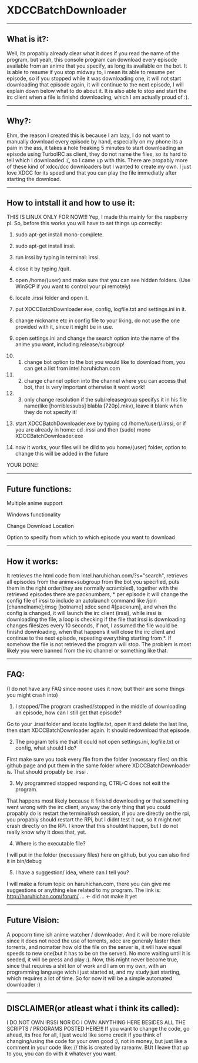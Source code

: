 XDCCBatchDownloader
===================

____________________________________________________________________________________________________
What is it?:
-------------------

Well, its propably already clear what it does if you read the name of the program, but yeah, this console program
can download every episode available from an anime that you specify, as long its available on the bot. It is able to resume if you stop midway to, i mean its able to resume per episode, so if you stopped while it was downloading one, it will not start downloading that episode again, it will continue to the next episode, I will explain down below what to do about it. It is also able to stop and start the irc client when a file is finishd downloading, which I am actually proud of :).

____________________________________________________________________________________________________
Why?:
-------------------

Ehm, the reason I created this is because I am lazy, I do not want to manually download every episode by hand, especially on my phone its a pain in the ass, it takes a hole freaking 5 minutes to start downloading an episode using TurboIRC as client, they do not name the files, so its hard to tell which I downloaded :(, so I came up with this. There are propably more of these kind of xdcc/dcc downloaders but I wanted to create my own. I just love XDCC for its speed and that you can play the file immediatly after starting the download.


____________________________________________________________________________________________________
How to intstall it and how to use it:
-------------------
THIS IS LINUX ONLY FOR NOW!!!
Yep, I made this mainly for the raspberry pi.
So, before this works you will have to set things up correctly:

1. sudo apt-get install mono-complete.

2. sudo apt-get install irssi.

3. run irssi by typing in terminal: irssi.

4. close it by typing /quit.

5. open /home/(user) and make sure that you can see hidden folders. (Use WinSCP if you want to control your pi remotely)

6. locate .irssi folder and open it.

7. put XDCCBatchDownloader.exe, config, logfile.txt and settings.ini in it.

8. change nickname etc in config file to your liking, do not use the one provided with it, since it might be in use.

9. open settings.ini and change the search option into the name of the anime you want, including release/subgroup!

9. 1. change bot option to the bot you would like to download from, you can get a list from intel.haruhichan.com

9. 2. change channel option into the channel where you can access that bot, that is very important otherwise it wont work!

9. 3. only change resolution if the sub/releasegroup specifys it in his file name(like [horriblessubs] blabla [720p].mkv), 
   leave it blank when they do not specify it!

10. start XDCCBatchDownloader.exe by typing cd /home/(user)/.irssi, or if you are already in home: cd .irssi 
and then (sudo) mono XDCCBatchDownloader.exe

11. now it works, your files will be dlld to you home/(user) folder, option to change this will be added in the future

YOUR DONE!

____________________________________________________________________________________________________
Future functions:
-------------------
Multiple anime support

Windows functionality

Change Download Location 

Option to specify from which to which episode you want to download

____________________________________________________________________________________________________
How it works:
------------------
It retrieves the html code from intel.haruhichan.com/?s="search", retrieves all episodes from the anime+subgroup 
from the bot you specified, puts them in the right order(they are normally scrambled), together with the retrieved episodes there are packnumbers, * per episode it will change the config file of irssi to include an autolaunch command like /join [channelname];/msg [botname] xdcc send #[packnum], and when the config is changed, it will launch the irc client (irssi), while irssi is downloading the file, a loop is checking if the file that irssi is downloading changes filesizes every 10 seconds, if not, I assumed the file would be finishd downloading, when that happens it will close the irc client and continue to the next episode, repeating everything starting from *. If somehow the file is not retrieved the program will stop. The problem is most likely you were banned from the irc channel or something like that.

____________________________________________________________________________________________________
FAQ:
------------------
(I do not have any FAQ since noone uses it now, but their are some things you might crash into)

1. I stopped/The program crashed/stopped in the middle of downloading an episode, how can I still get that episode?

Go to your .irssi folder and locate logfile.txt, open it and delete the last line, then start XDCCBatchDownloader     again. It should redownload that episode.

2. The program tells me that it could not open settings.ini, logfile.txt or config, what should I do?

First make sure you took every file from the folder (necessary files) on this github page and put them in the same
folder where XDCCBatchDownloader is. That should propably be .irssi .

3. My programmed stopped responding, CTRL-C does not exit the program. 

That happens most likely because it finishd downloading or that something went wrong with the irc client, anyway
the only thing that you could propably do is restart the terminal/ssh session, if you are directly on the rpi, you 
propably should restart the RPi, but I didnt test it out, so it might not crash directly on the RPi. I know that      this shouldnt happen, but I do not really know why it does that, yet.

4. Where is the executable file?

I will put in the folder (necessary files) here on github, but you can also find it in bin/debug

5. I have a suggestion/ idea, where can I tell you? 

I will make a forum topic on haruhichan.com, there you can give me suggestions or anything else related to my         program. The link is: http://haruhichan.com/forum/ ... <- did not make it yet

____________________________________________________________________________________________________
Future Vision:
------------------
A popcorn time ish anime watcher / downloader. And it will be more reliable since it does not need the use of torrents, xdcc are generaly faster then torrents, and nomatter how old the file on the server is, it will have equal speeds to new one(but it has to be on the server). No more waiting until it is seeded, it will be press and play :). Now, this might never become true, since that requires a shit ton of work and I am on my own, with an programming language wich i just started at, and my study just starting, which requires a lot of time. So for now it will be a simple automated downloader :)

____________________________________________________________________________________________________
DISCLAIMER(or atleast what i think its called):
------------------

I DO NOT OWN IRSSI NOR DO I OWN ANYTHING HERE BESIDES ALL THE SCRIPTS / PROGRAMS POSTED HERE!!!
If you want to change the code, go ahead, its free for all, I just would like some credit if you think of changing/using the code for your own good :), not in money, but just like a comment in your code like: // this is created by rareamv. BUt I leave that up to you, you can do with it whatever you want.

